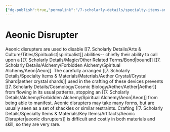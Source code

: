 ```yaml
---
{"dg-publish":true,"permalink":"/7-scholarly-details/specialty-items-and-materials/key-items/artifacts/aeonic-disrupter/","noteIcon":""}
---
```


# Aeonic Disrupter

Aeonic disrupters are used to disable [[7. Scholarly Details/Arts & Culture/Titles/Spiritualist\|spiritualist]] abilities-- chiefly their ability to call upon a [[7. Scholarly Details/Magic/Other Related Terms/Bond\|bound]] [[7. Scholarly Details/Alchemy/Forbidden Alchemy/Spiritual Alchemy/Aeon\|Aeon]]. The carefully arranged [[7. Scholarly Details/Specialty Items & Materials/Materials/Aether Crystal/Crystal Shard\|aether crystal shards]] used in the crafting of these devices prevents [[7. Scholarly Details/Cosmology/Cosmic Biology/Aether/Aether\|Aether]] from flowing in its usual patterns, stopping an [[7. Scholarly Details/Alchemy/Forbidden Alchemy/Spiritual Alchemy/Aeon\|Aeon]] from being able to manifest. Aeonic disrupters may take many forms, but are usually seen as a set of shackles or similar restraints. Crafting [[7. Scholarly Details/Specialty Items & Materials/Key Items/Artifacts/Aeonic Disrupter\|aeonic disrupters]] is difficult and costly in both materials and skill, so they are very rare.
